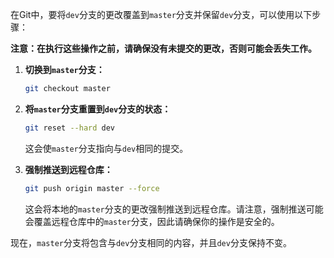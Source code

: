 在Git中，要将`dev`分支的更改覆盖到`master`分支并保留`dev`分支，可以使用以下步骤：

**注意：在执行这些操作之前，请确保没有未提交的更改，否则可能会丢失工作。**

1. **切换到`master`分支：**
   ```bash
   git checkout master
   ```

2. **将`master`分支重置到`dev`分支的状态：**
   ```bash
   git reset --hard dev
   ```

   这会使`master`分支指向与`dev`相同的提交。

3. **强制推送到远程仓库：**
   ```bash
   git push origin master --force
   ```

   这会将本地的`master`分支的更改强制推送到远程仓库。请注意，强制推送可能会覆盖远程仓库中的`master`分支，因此请确保你的操作是安全的。

现在，`master`分支将包含与`dev`分支相同的内容，并且`dev`分支保持不变。